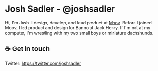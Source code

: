 # Josh Sadler - @joshsadler

Hi, I'm Josh. I design, develop, and lead product at [Moov](https://moov.io). Before I joined Moov, I led product and design for Banno at Jack Henry. If I'm not at my computer, I'm wrestling with my two small boys or miniature dachshunds. 

## ☕️ Get in touch

Twitter: https://twitter.com/joshsadler
